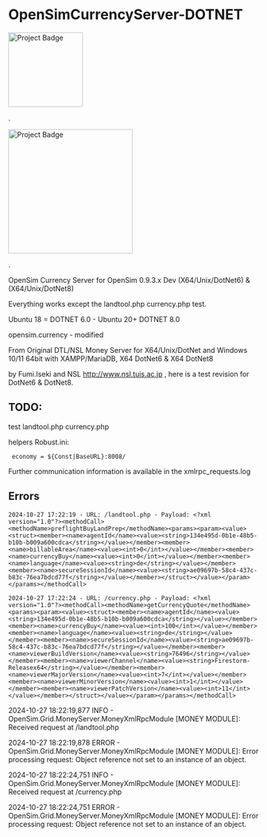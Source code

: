 # OpenSimCurrencyServer-DOTNET

<img src="https://ci.appveyor.com/api/projects/status/32r7s2skrgm9ubva?svg=true" alt="Project Badge" width="150">

.

<img src="https://i.pinimg.com/originals/34/2e/6d/342e6d8b1ef0a4ff9ae8853284047266.jpg" alt="Project Badge" width="250">

.

OpenSim Currency Server for OpenSim 0.9.3.x Dev (X64/Unix/DotNet6) & (X64/Unix/DotNet8)

Everything works except the landtool.php currency.php test.

Ubuntu 18 = DOTNET 6.0 - Ubuntu 20+ DOTNET 8.0

opensim.currency - modified

From Original DTL/NSL Money Server for X64/Unix/DotNet and Windows 10/11 64bit with XAMPP/MariaDB, X64 DotNet6 & X64 DotNet8

by Fumi.Iseki and NSL http://www.nsl.tuis.ac.jp , here is a test revision for DotNet6 & DotNet8.

## TODO: 
test landtool.php currency.php

helpers Robust.ini:

     economy = ${Const|BaseURL}:8008/

Further communication information is available in the xmlrpc_requests.log

## Errors
```
2024-10-27 17:22:19 - URL: /landtool.php - Payload: <?xml version="1.0"?><methodCall><methodName>preflightBuyLandPrep</methodName><params><param><value><struct><member><name>agentId</name><value><string>134e495d-0b1e-48b5-b10b-b009a600cdca</string></value></member><member><name>billableArea</name><value><int>0</int></value></member><member><name>currencyBuy</name><value><int>0</int></value></member><member><name>language</name><value><string>de</string></value></member><member><name>secureSessionId</name><value><string>ae09697b-58c4-437c-b83c-76ea7bdcd77f</string></value></member></struct></value></param></params></methodCall>
```

```
2024-10-27 17:22:24 - URL: /currency.php - Payload: <?xml version="1.0"?><methodCall><methodName>getCurrencyQuote</methodName><params><param><value><struct><member><name>agentId</name><value><string>134e495d-0b1e-48b5-b10b-b009a600cdca</string></value></member><member><name>currencyBuy</name><value><int>100</int></value></member><member><name>language</name><value><string>de</string></value></member><member><name>secureSessionId</name><value><string>ae09697b-58c4-437c-b83c-76ea7bdcd77f</string></value></member><member><name>viewerBuildVersion</name><value><string>76496</string></value></member><member><name>viewerChannel</name><value><string>Firestorm-Releasex64</string></value></member><member><name>viewerMajorVersion</name><value><int>7</int></value></member><member><name>viewerMinorVersion</name><value><int>1</int></value></member><member><name>viewerPatchVersion</name><value><int>11</int></value></member></struct></value></param></params></methodCall>
```

2024-10-27 18:22:19,877 INFO  - OpenSim.Grid.MoneyServer.MoneyXmlRpcModule [MONEY MODULE]: Received request at /landtool.php

2024-10-27 18:22:19,878 ERROR - OpenSim.Grid.MoneyServer.MoneyXmlRpcModule [MONEY MODULE]: Error processing request: Object reference not set to an instance of an object.

2024-10-27 18:22:24,751 INFO  - OpenSim.Grid.MoneyServer.MoneyXmlRpcModule [MONEY MODULE]: Received request at /currency.php

2024-10-27 18:22:24,751 ERROR - OpenSim.Grid.MoneyServer.MoneyXmlRpcModule [MONEY MODULE]: Error processing request: Object reference not set to an instance of an object.
